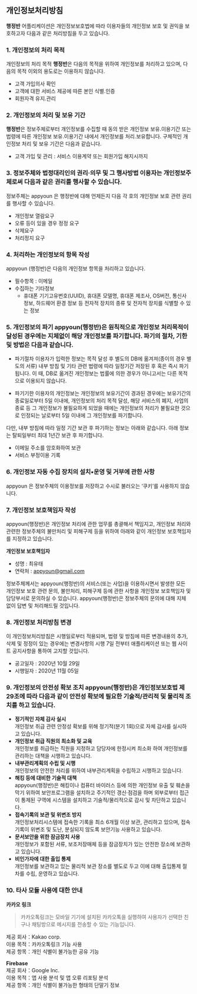 ## 개인정보처리방침

**행정반** 어플리케이션은 개인정보보호법에 따라 이용자들의 개인정보 보호 및 권익을 보호하고자 다음과 같은 처리방침을 두고 있습니다.

### 1. 개인정보의 처리 목적 

개인정보의 처리 목적 **행정반**은 다음의 목적을 위하여 개인정보를 처리하고 있으며, 다음의 목적 이외의 용도로는 이용하지 않습니다.
- 고객 가입의사 확인
- 고객에 대한 서비스 제공에 따른 본인 식별.인증
- 회원자격 유지.관리


### 2. 개인정보의 처리 및 보유 기간

**행정반**은 정보주체로부터 개인정보를 수집할 때 동의 받은 개인정보 보유․이용기간 또는 법령에 따른 개인정보 보유․이용기간 내에서 개인정보를 처리․보유합니다.
구체적인 개인정보 처리 및 보유 기간은 다음과 같습니다.

- 고객 가입 및 관리 : 서비스 이용계약 또는 회원가입 해지시까지

### 3. 정보주체와 법정대리인의 권리·의무 및 그 행사방법 이용자는 개인정보주체로써 다음과 같은 권리를 행사할 수 있습니다.

정보주체는 appyoun 은 행정반에 대해 언제든지 다음 각 호의 개인정보 보호 관련 권리를 행사할 수 있습니다.

- 개인정보 열람요구
- 오류 등이 있을 경우 정정 요구
- 삭제요구
- 처리정지 요구

### 4. 처리하는 개인정보의 항목 작성

appyoun (행정반)은 다음의 개인정보 항목을 처리하고 있습니다.

- 필수항목 : 이메일
- 수집하는 기타정보
   - 휴대폰 기기고유번호(UUID), 휴대폰 모델명, 휴대폰 제조사, OS버전, 통신사 정보, 하드웨어 환경 정보 등 전자적 장치의 종류 및 전자적 장치를 식별할 수 있는 정보


### 5. 개인정보의 파기 appyoun(행정반)은 원칙적으로 개인정보 처리목적이 달성된 경우에는 지체없이 해당 개인정보를 파기합니다. 파기의 절차, 기한 및 방법은 다음과 같습니다.

- 파기절차
이용자가 입력한 정보는 목적 달성 후 별도의 DB에 옮겨져(종이의 경우 별도의 서류) 내부 방침 및 기타 관련 법령에 따라 일정기간 저장된 후 혹은 즉시 파기됩니다. 이 때, DB로 옮겨진 개인정보는 법률에 의한 경우가 아니고서는 다른 목적으로 이용되지 않습니다.

- 파기기한
이용자의 개인정보는 개인정보의 보유기간이 경과된 경우에는 보유기간의 종료일로부터 5일 이내에, 개인정보의 처리 목적 달성, 해당 서비스의 폐지, 사업의 종료 등 그 개인정보가 불필요하게 되었을 때에는 개인정보의 처리가 불필요한 것으로 인정되는 날로부터 5일 이내에 그 개인정보를 파기합니다.

다만, 내부 방침에 따라 일정 기간 보관 후 파기하는 정보는 아래와 같습니다.
아래 정보는 탈퇴일부터 최대 1년간 보관 후 파기합니다.
- 이메일 주소를 암호화하여 보관
- 서비스 부정이용 기록


### 6. 개인정보 자동 수집 장치의 설치•운영 및 거부에 관한 사항

appyoun 은 정보주체의 이용정보를 저장하고 수시로 불러오는 ‘쿠키’를 사용하지 않습니다.


### 7. 개인정보 보호책임자 작성

appyoun(행정반)은 개인정보 처리에 관한 업무를 총괄해서 책임지고, 개인정보 처리와 관련한 정보주체의 불만처리 및 피해구제 등을 위하여 아래와 같이 개인정보 보호책임자를 지정하고 있습니다.

**개인정보 보호책임자**
- 성명 : 최유태
- 연락처 : appyoun@gmail.com

정보주체께서는 appyoun(행정반)의 서비스(또는 사업)을 이용하시면서 발생한 모든 개인정보 보호 관련 문의, 불만처리, 피해구제 등에 관한 사항을 개인정보 보호책임자 및 담당부서로 문의하실 수 있습니다. appyoun(행정반)은 정보주체의 문의에 대해 지체 없이 답변 및 처리해드릴 것입니다.


### 8. 개인정보 처리방침 변경

이 개인정보처리방침은 시행일로부터 적용되며, 법령 및 방침에 따른 변경내용의 추가, 삭제 및 정정이 있는 경우에는 변경사항의 시행 7일 전부터 애플리케이션 또는 웹 사이트 공지사항을 통하여 고지할 것입니다.

- 공고일자 : 2020년 10월 29일
- 시행일자 : 2020년 11월 05일

### 9. 개인정보의 안전성 확보 조치 appyoun(행정반)은 개인정보보호법 제29조에 따라 다음과 같이 안전성 확보에 필요한 기술적/관리적 및 물리적 조치를 하고 있습니다.

- **정기적인 자체 감사 실시**
</br>개인정보 취급 관련 안정성 확보를 위해 정기적(분기 1회)으로 자체 감사를 실시하고 있습니다.
- **개인정보 취급 직원의 최소화 및 교육**
</br>개인정보를 취급하는 직원을 지정하고 담당자에 한정시켜 최소화 하여 개인정보를 관리하는 대책을 시행하고 있습니다.
- **내부관리계획의 수립 및 시행**
</br>개인정보의 안전한 처리를 위하여 내부관리계획을 수립하고 시행하고 있습니다.
- **해킹 등에 대비한 기술적 대책**
</br>appyoun(행정반)은 해킹이나 컴퓨터 바이러스 등에 의한 개인정보 유출 및 훼손을 막기 위하여 보안프로그램을 설치하고 주기적인 갱신·점검을 하며 외부로부터 접근이 통제된 구역에 시스템을 설치하고 기술적/물리적으로 감시 및 차단하고 있습니다.
- **접속기록의 보관 및 위변조 방지**
</br>개인정보처리시스템에 접속한 기록을 최소 6개월 이상 보관, 관리하고 있으며, 접속 기록이 위변조 및 도난, 분실되지 않도록 보안기능 사용하고 있습니다.
- **문서보안을 위한 잠금장치 사용**
</br>개인정보가 포함된 서류, 보조저장매체 등을 잠금장치가 있는 안전한 장소에 보관하고 있습니다.
- **비인가자에 대한 출입 통제**
</br>개인정보를 보관하고 있는 물리적 보관 장소를 별도로 두고 이에 대해 출입통제 절차를 수립, 운영하고 있습니다.

### 10. 타사 모듈 사용에 대한 안내
**카카오 링크** </br>
> 카카오톡링크는 모바일 기기에 설치된 카카오톡을 실행하여 사용자가 선택한 친구나 채팅방으로 메시지를 전송할 수 있는 기능입니다. 

제공 회사：Kakao corp. </br>
이용 목적：카카오톡링크 기능 사용 </br>
제공 항목：개인 식별이 불가능한 공유 기능 

**Firebase** </br>
제공 회사：Google Inc. </br>
이용 목적：앱 사용 분석 및 앱 오류 리포팅 분석 </br>
제공 항목：개인 식별이 불가능한 형태의 단말기 정보
